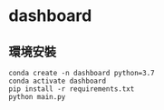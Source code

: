 # dashboard
## 環境安裝
```
conda create -n dashboard python=3.7
conda activate dashboard
pip install -r requirements.txt
python main.py
```
